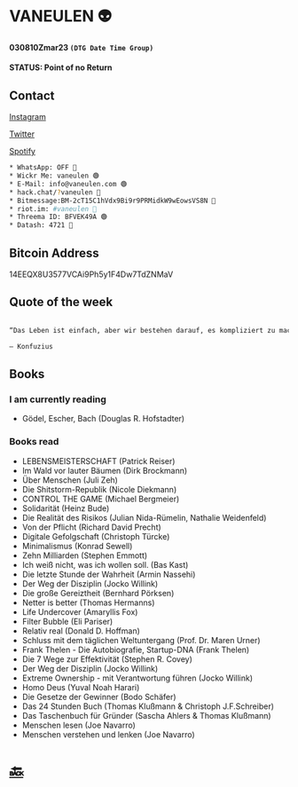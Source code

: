 # VANEULEN 👽

#### 030810Zmar23 ```(DTG Date Time Group) ```

#### STATUS: Point of no Return

## Contact

[Instagram](https://www.instagram.com/vaneulen/)

[Twitter](http://twitter.com/vaneulen)

[Spotify](https://open.spotify.com/user/manuel.knoedlseder?si=IM8XHFfDQfK_hAhKhzOFsg)


```bash
* WhatsApp: OFF 🔴
* Wickr Me: vaneulen 🟢
* E-Mail: info@vaneulen.com 🟢
* hack.chat/?vaneulen 🔴
* Bitmessage:BM-2cT15C1hVdx9Bi9r9PRMidkW9wEowsVS8N 🔴
* riot.im: #vaneulen 🔴
* Threema ID: BFVEK49A 🟢
* Datash: 4721 🔴
```

## Bitcoin Address

14EEQX8U3577VCAi9Ph5y1F4Dw7TdZNMaV

## Quote of the week

```bash

“Das Leben ist einfach, aber wir bestehen darauf, es kompliziert zu machen.“

― Konfuzius

```

## Books

### I am currently reading

- Gödel, Escher, Bach (Douglas R. Hofstadter)

### Books read

- LEBENSMEISTERSCHAFT (Patrick Reiser)
- Im Wald vor lauter Bäumen (Dirk Brockmann)
- Über Menschen (Juli Zeh)
- Die Shitstorm-Republik (Nicole Diekmann)
- CONTROL THE GAME (Michael Bergmeier)
- Solidarität (Heinz Bude)
- Die Realität des Risikos (Julian Nida-Rümelin, Nathalie Weidenfeld)
- Von der Pflicht (Richard David Precht)
- Digitale Gefolgschaft (Christoph Türcke)
- Minimalismus (Konrad Sewell)
- Zehn Milliarden (Stephen Emmott)
- Ich weiß nicht, was ich wollen soll. (Bas Kast)
- Die letzte Stunde der Wahrheit (Armin Nassehi)
- Der Weg der Disziplin (Jocko Willink)
- Die große Gereiztheit (Bernhard Pörksen)
- Netter is better (Thomas Hermanns)
- Life Undercover (Amaryllis Fox)
- Filter Bubble (Eli Pariser)
- Relativ real (Donald D. Hoffman)
- Schluss mit dem täglichen Weltuntergang (Prof. Dr. Maren Urner)
- Frank Thelen - Die Autobiografie, Startup-DNA (Frank Thelen)
- Die 7 Wege zur Effektivität (Stephen R. Covey)
- Der Weg der Disziplin (Jocko Willink)
- Extreme Ownership - mit Verantwortung führen (Jocko Willink)
- Homo Deus (Yuval Noah Harari)
- Die Gesetze der Gewinner (Bodo Schäfer)
- Das 24 Stunden Buch (Thomas Klußmann & Christoph J.F.Schreiber)
- Das Taschenbuch für Gründer (Sascha Ahlers & Thomas Klußmann)
- Menschen lesen (Joe Navarro)
- Menschen verstehen und lenken (Joe Navarro)


# [🔙](http://vaneulen.com/Home)
